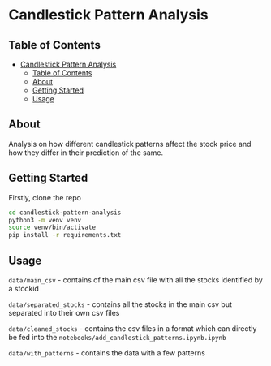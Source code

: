 # Candlestick Pattern Analysis 

## Table of Contents

- [Candlestick Pattern Analysis](#candlestick-pattern-analysis)
  - [Table of Contents](#table-of-contents)
  - [About ](#about-)
  - [Getting Started ](#getting-started-)
  - [Usage ](#usage-)

## About <a name = "about"></a>

Analysis on how different candlestick patterns affect the stock price and how
they differ in their prediction of the same.


## Getting Started <a name = "getting_started"></a>

Firstly, clone the repo

```bash
cd candlestick-pattern-analysis
python3 -m venv venv
source venv/bin/activate
pip install -r requirements.txt
```

## Usage <a name = "usage"></a>

`data/main_csv` - contains of the main csv file with all the stocks identified by a stockid

`data/separated_stocks` - contains all the stocks in the main csv but separated into their own csv files

`data/cleaned_stocks` - contains the csv files in a format which can directly be fed into the `notebooks/add_candlestick_patterns.ipynb.ipynb`

`data/with_patterns` - contains the data with a few patterns

